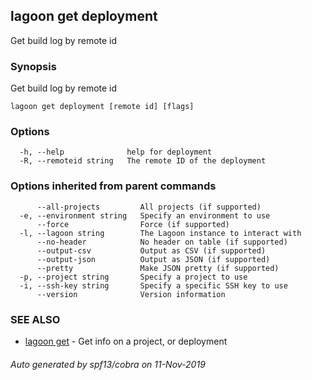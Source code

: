 ## lagoon get deployment

Get build log by remote id

### Synopsis

Get build log by remote id

```
lagoon get deployment [remote id] [flags]
```

### Options

```
  -h, --help              help for deployment
  -R, --remoteid string   The remote ID of the deployment
```

### Options inherited from parent commands

```
      --all-projects         All projects (if supported)
  -e, --environment string   Specify an environment to use
      --force                Force (if supported)
  -l, --lagoon string        The Lagoon instance to interact with
      --no-header            No header on table (if supported)
      --output-csv           Output as CSV (if supported)
      --output-json          Output as JSON (if supported)
      --pretty               Make JSON pretty (if supported)
  -p, --project string       Specify a project to use
  -i, --ssh-key string       Specify a specific SSH key to use
      --version              Version information
```

### SEE ALSO

* [lagoon get](lagoon_get.md)	 - Get info on a project, or deployment

###### Auto generated by spf13/cobra on 11-Nov-2019
